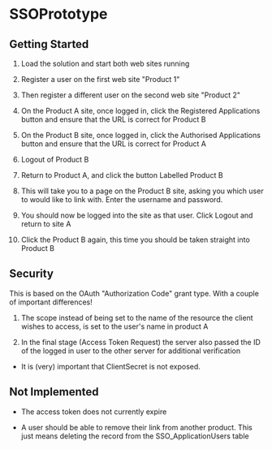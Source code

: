 # SSOPrototype

## Getting Started

1. Load the solution and start both web sites running

2. Register a user on the first web site "Product 1"

3. Then register a different user on the second web site "Product 2"

4. On the Product A site,  once logged in,  click the Registered Applications button and ensure that the URL is correct for Product B

5. On the Product B site,  once logged in,  click the Authorised Applications button and ensure that the URL is correct for Product A

6. Logout of Product B

7. Return to Product A,  and click the button Labelled Product B

8. This will take you to a page on the Product B site,  asking you which user to would like to link with.  Enter the username and password.

9. You should now be logged into the site as that user.  Click Logout and return to site A

10. Click the Product B again,  this time you should be taken straight into Product B

## Security

This is based on the OAuth "Authorization Code" grant type.  With a couple of important differences!

1. The scope instead of being set to the name of the resource the client wishes to access,  is set to the user's name in product A

2. In the final stage (Access Token Request) the server also passed the ID of the logged in user to the other server for additional verification

* It is (very) important that ClientSecret is not exposed.

## Not Implemented

* The access token does not currently expire

* A user should be able to remove their link from another product.  This just means deleting the record from the SSO_ApplicationUsers table

  